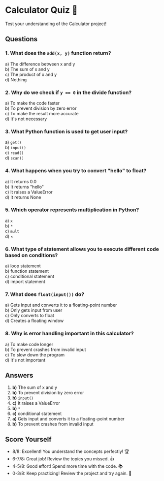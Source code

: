 # Calculator Quiz 🧠

Test your understanding of the Calculator project!

## Questions

### 1. What does the `add(x, y)` function return?
a) The difference between x and y  
b) The sum of x and y  
c) The product of x and y  
d) Nothing

### 2. Why do we check if `y == 0` in the divide function?
a) To make the code faster  
b) To prevent division by zero error  
c) To make the result more accurate  
d) It's not necessary

### 3. What Python function is used to get user input?
a) `get()`  
b) `input()`  
c) `read()`  
d) `scan()`

### 4. What happens when you try to convert "hello" to float?
a) It returns 0.0  
b) It returns "hello"  
c) It raises a ValueError  
d) It returns None

### 5. Which operator represents multiplication in Python?
a) `x`  
b) `*`  
c) `mult`  
d) `×`

### 6. What type of statement allows you to execute different code based on conditions?
a) loop statement  
b) function statement  
c) conditional statement  
d) import statement

### 7. What does `float(input())` do?
a) Gets input and converts it to a floating-point number  
b) Only gets input from user  
c) Only converts to float  
d) Creates a floating window

### 8. Why is error handling important in this calculator?
a) To make code longer  
b) To prevent crashes from invalid input  
c) To slow down the program  
d) It's not important

## Answers

1. **b)** The sum of x and y
2. **b)** To prevent division by zero error
3. **b)** `input()`
4. **c)** It raises a ValueError
5. **b)** `*`
6. **c)** conditional statement
7. **a)** Gets input and converts it to a floating-point number
8. **b)** To prevent crashes from invalid input

## Score Yourself
- 8/8: Excellent! You understand the concepts perfectly! 🏆
- 6-7/8: Great job! Review the topics you missed. 👍
- 4-5/8: Good effort! Spend more time with the code. 📚
- 0-3/8: Keep practicing! Review the project and try again. 💪
